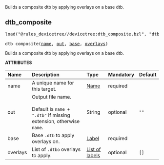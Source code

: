 <!-- Generated with Stardoc: http://skydoc.bazel.build -->

Builds a composite dtb by applying overlays on a base dtb.

<a id="dtb_composite"></a>

## dtb_composite

<pre>
load("@rules_devicetree//devicetree:dtb_composite.bzl", "dtb_composite")

dtb_composite(<a href="#dtb_composite-name">name</a>, <a href="#dtb_composite-out">out</a>, <a href="#dtb_composite-base">base</a>, <a href="#dtb_composite-overlays">overlays</a>)
</pre>

Builds a composite dtb by applying overlays on a base dtb.

**ATTRIBUTES**


| Name  | Description | Type | Mandatory | Default |
| :------------- | :------------- | :------------- | :------------- | :------------- |
| <a id="dtb_composite-name"></a>name |  A unique name for this target.   | <a href="https://bazel.build/concepts/labels#target-names">Name</a> | required |  |
| <a id="dtb_composite-out"></a>out |  Output file name.<br><br>Default is `name + ".dtb"` if missing extension, otherwise `name`.   | String | optional |  `""`  |
| <a id="dtb_composite-base"></a>base |  Base `.dtb` to apply overlays on.   | <a href="https://bazel.build/concepts/labels">Label</a> | required |  |
| <a id="dtb_composite-overlays"></a>overlays |  List of `.dtbo` overlays to apply.   | <a href="https://bazel.build/concepts/labels">List of labels</a> | optional |  `[]`  |


